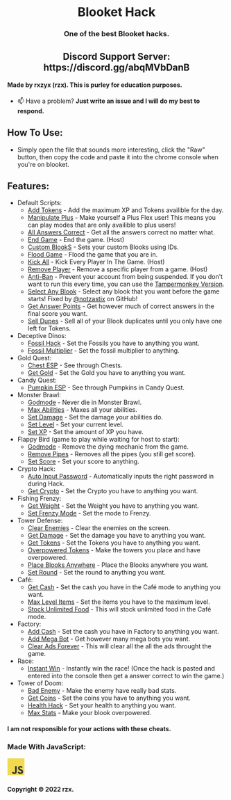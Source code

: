 <h1 align="center">Blooket Hack</h1>
<h3 align="center">One of the best Blooket hacks.</h3>
<h2 align="center">Discord Support Server: https://discord.gg/abqMVbDanB</h2>

#### Made by rxzyx (rzx). This is purley for education purposes.
- 📫 Have a problem? **Just write an issue and I will do my best to respond.**

## How To Use:

- Simply open the file that sounds more interesting, click the "Raw" button, then copy the code and paste it into the chrome console when you're on blooket.

## Features:
- Default Scripts:
    - <a href="https://github.com/rxzyx/Blooket-Hacks/blob/main/Default%20Scripts/Add%20Tokens.js">Add Tokens</a> - Add the maximum XP and Tokens availible for the day.
    - <a href="https://github.com/rxzyx/Blooket-Hacks/blob/main/Default%20Scripts/Manipulate%20Plus.js">Manipulate Plus</a> - Make yourself a Plus Flex user! This means you can play modes that are only availible to plus users!
    - <a href="https://github.com/rxzyx/Blooket-Hacks/blob/main/Default%20Scripts/All%20Answers%20Correct.js">All Answers Correct</a> - Get all the answers correct no matter what.
    - <a href="https://github.com/rxzyx/Blooket-Hacks/blob/main/Default%20Scripts/Host/End%20Game.js">End Game</a> - End the game. (Host)
    - <a href="https://github.com/rxzyx/Blooket-Hacks/blob/main/Default%20Scripts/Host/Custom%20BlookS.js">Custom BlookS</a> - Sets your custom Blooks using IDs.
    - <a href="https://github.com/rxzyx/Blooket-Hacks/blob/main/Default%20Scripts/Flood%20Game.js">Flood Game</a> - Flood the game that you are in.
    - <a href="https://github.com/rxzyx/Blooket-Hacks/blob/main/Default%20Scripts/Host/Kick%20All.js">Kick All</a> - Kick Every Player In The Game. (Host)
    - <a href="https://github.com/rxzyx/Blooket-Hacks/blob/main/Default%20Scripts/Host/Remove%20Player.js">Remove Player</a> - Remove a specific player from a game. (Host)
    - <a href="https://github.com/rxzyx/Blooket-Hacks/blob/main/Default%20Scripts/Anti-Ban.js">Anti-Ban</a> - Prevent your account from being suspended. If you don't want to run this every time, you can use the <a href="https://github.com/rxzyx/Blooket-Hacks/blob/main/Default%20Scripts/Tampermonkey/Anti-Ban.js">Tampermonkey Version</a>.
    - <a href="https://github.com/rxzyx/Blooket-Hacks/blob/main/Default%20Scripts/Select%20Any%20Blook.js">Select Any Blook</a> - Select any blook that you want before the game starts! Fixed by <a href="https://github.com/notzastix">@notzastix</a> on GitHub!
    - <a href="https://github.com/rxzyx/Blooket-Hacks/blob/main/Default%20Scripts/Get%20Answer%20Points.js">Get Answer Points</a> - Get however much of correct answers in the final score you want.
    - <a href="https://github.com/rxzyx/Blooket-Hacks/blob/main/Default%20Scripts/Sell%20Dupes.js">Sell Dupes</a> - Sell all of your Blook duplicates until you only have one left for Tokens.
- Deceptive Dinos:
    - <a href="https://github.com/rxzyx/Blooket-Hacks/blob/main/Deceptive%20Dinos/Fossil%20Hack.js">Fossil Hack</a> - Set the Fossils you have to anything you want.
    - <a href="https://github.com/rxzyx/Blooket-Hacks/blob/main/Deceptive%20Dinos/Fossil%20Multiplier.js">Fossil Multiplier</a> - Set the fossil multiplier to anything.
- Gold Quest:
    - <a href="https://github.com/rxzyx/Blooket-Hacks/blob/main/Gold%20Quest/Chest%20ESP.js">Chest ESP</a> - See through Chests.
    - <a href="https://github.com/rxzyx/Blooket-Hacks/blob/main/Gold%20Quest/Get%20Gold.js">Get Gold</a> - Set the Gold you have to anything you want.
- Candy Quest:
    - <a href="https://github.com/rxzyx/Blooket-Hacks/blob/main/Candy%20Quest/Pumpkin%20ESP.js">Pumpkin ESP</a> - See through Pumpkins in Candy Quest.
- Monster Brawl:
    - <a href="https://github.com/rxzyx/Blooket-Hacks/blob/main/Monster%20Brawl/Godmode.js">Godmode</a> - Never die in Monster Brawl.
    - <a href="https://github.com/rxzyx/Blooket-Hacks/blob/main/Monster%20Brawl/Max%Abilities.js">Max Abilities</a> - Maxes all your abilities.
    - <a href="https://github.com/rxzyx/Blooket-Hacks/blob/main/Monster%20Brawl/Set%20Damage.js">Set Damage</a> - Set the damage your abilities do.
    - <a href="https://github.com/rxzyx/Blooket-Hacks/blob/main/Monster%20Brawl/Set%20Level.js">Set Level</a> - Set your current level.
    - <a href="https://github.com/rxzyx/Blooket-Hacks/blob/main/Monster%20Brawl/Set%20XP.js">Set XP</a> - Set the amount of XP you have.
- Flappy Bird (game to play while waiting for host to start):
    - <a href="https://github.com/rxzyx/Blooket-Hacks/blob/main/Flappy%20Bird/Godmode.js">Godmode</a> - Remove the dying mechanic from the game.
    - <a href="https://github.com/rxzyx/Blooket-Hacks/blob/main/Flappy%20Bird/Remove%20Pipes.js">Remove Pipes</a> - Removes all the pipes (you still get score).
    - <a href="https://github.com/rxzyx/Blooket-Hacks/blob/main/Flappy%20Bird/Set%20Score.js">Set Score</a> - Set your score to anything.
- Crypto Hack:
    - <a href="https://github.com/rxzyx/Blooket-Hacks/blob/main/Crypto%20Hack/Auto%20Input%20Password.js">Auto Input Password</a> - Automatically inputs the right password in during Hack.
    - <a href="https://github.com/rxzyx/Blooket-Hacks/blob/main/Crypto%20Hack/Get%20Crypto.js">Get Crypto</a> - Set the Crypto you have to anything you want.
- Fishing Frenzy:
    - <a href="https://github.com/rxzyx/Blooket-Hacks/blob/main/Fishing%20Frenzy/Get%20Weight.js">Get Weight</a> - Set the Weight you have to anything you want.
    - <a href="https://github.com/rxzyx/Blooket-Hacks/blob/main/Fishing%20Frenzy/Set%20Frenzy%20Mode.js">Set Frenzy Mode</a> - Set the mode to Frenzy.
- Tower Defense:
    - <a href="https://github.com/rxzyx/Blooket-Hacks/blob/main/Tower%20Defense/Clear%20Enemies.js">Clear Enemies</a> - Clear the enemies on the screen.
    - <a href="https://github.com/rxzyx/Blooket-Hacks/blob/main/Tower%20Defense/Get%20Damage.js">Get Damage</a> - Set the damage you have to anything you want.
    - <a href="https://github.com/rxzyx/Blooket-Hacks/blob/main/Tower%20Defense/Get%20Tokens.js">Get Tokens</a> - Set the Tokens you have to anything you want.
    - <a href="https://github.com/rxzyx/Blooket-Hacks/blob/main/Tower%20Defense/Overpowered%20Towers.js">Overpowered Tokens</a> - Make the towers you place and have overpowered.
    - <a href="https://github.com/rxzyx/Blooket-Hacks/blob/main/Tower%20Defense/Place%20Blooks%20Anywhere.js">Place Blooks Anywhere</a> - Place the Blooks anywhere you want.
    - <a href="https://github.com/rxzyx/Blooket-Hacks/blob/main/Tower%20Defense/Set%20Round.js">Set Round</a> - Set the round to anything you want.
- Café:
    - <a href="https://github.com/rxzyx/Blooket-Hacks/blob/main/Cafe/Get%20Cash.js">Get Cash</a> - Set the cash you have in the Café mode to anything you want.
    - <a href="https://github.com/rxzyx/Blooket-Hacks/blob/main/Cafe/Max%20Level%20Items.js">Max Level Items</a> - Set the items you have to the maximum level.
    - <a href="https://github.com/rxzyx/Blooket-Hacks/blob/main/Cafe/Stock%20Unlimited%20Food.js">Stock Unlimited Food</a> - This will stock unlimited food in the Café mode.
- Factory:
    - <a href="https://github.com/rxzyx/Blooket-Hacks/blob/main/Factory/Add%20Cash.js">Add Cash</a> - Set the cash you have in Factory to anything you want.
    - <a href="https://github.com/rxzyx/Blooket-Hacks/blob/main/Factory/Add%20Mega%20Bot.js">Add Mega Bot</a> - Get however many mega bots you want.
    - <a href="https://github.com/rxzyx/Blooket-Hacks/blob/main/Factory/Clear%20Ads%20Forever.js">Clear Ads Forever</a> - This will clear all the all the ads throught the game.
- Race:
    - <a href="https://github.com/rxzyx/Blooket-Hacks/blob/main/Race/Instant%20Win.js">Instant Win</a> - Instantly win the race! (Once the hack is pasted and entered into the console then get a answer correct to win the game.)
- Tower of Doom:
    - <a href="https://github.com/rxzyx/Blooket-Hacks/blob/main/Tower%20Of%20Doom/Bad%20Enemy.js">Bad Enemy</a> - Make the enemy have really bad stats.
    - <a href="https://github.com/rxzyx/Blooket-Hacks/blob/main/Tower%20Of%20Doom/Get%20Coins.js">Get Coins</a> - Set the coins you have to anything you want.
    - <a href="https://github.com/rxzyx/Blooket-Hacks/blob/main/Tower%20Of%20Doom/Health%20Hack.js">Health Hack</a> - Set your health to anything you want.
    - <a href="https://github.com/rxzyx/Blooket-Hacks/blob/main/Tower%20Of%20Doom/Max%20Stats.js">Max Stats</a> - Make your blook overpowered.


#### I am not responsible for your actions with these cheats.

<h3 align="left">Made With JavaScript:</h3>
<p align="left"> <a href="https://developer.mozilla.org/en-US/docs/Web/JavaScript" target="_blank" rel="noreferrer"> <img src="https://raw.githubusercontent.com/devicons/devicon/master/icons/javascript/javascript-original.svg" alt="javascript" width="40" height="40"/> </a> </p>

#### Copyright &copy; 2022 rzx.
